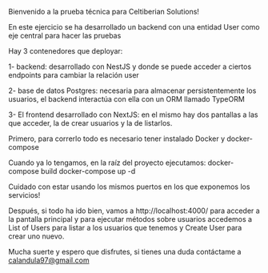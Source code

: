 Bienvenido a la prueba técnica para Celtiberian Solutions!

En este ejercicio se ha desarrollado un backend con una entidad User como eje central para hacer las pruebas

Hay 3 contenedores que deployar:

1- backend: desarrollado con NestJS y donde se puede acceder a ciertos endpoints para cambiar la relación user

2- base de datos Postgres: necesaria para almacenar persistentemente los usuarios, el backend interactúa con ella con un ORM llamado TypeORM

3- El frontend desarrollado con NextJS: en el mismo hay dos pantallas a las que acceder, la de crear usuarios y la de listarlos.

Primero, para correrlo todo es necesario tener instalado Docker y docker-compose

Cuando ya lo tengamos, en la raíz del proyecto ejecutamos:
docker-compose build
docker-compose up -d

Cuidado con estar usando los mismos puertos en los que exponemos los servicios!

Después, si todo ha ido bien, vamos a http://localhost:4000/ para acceder a la pantalla principal y para ejecutar métodos sobre usuarios accedemos a List of Users para listar a los usuarios que tenemos y Create User para crear uno nuevo.

Mucha suerte y espero que disfrutes, si tienes una duda contáctame a calandula97@gmail.com